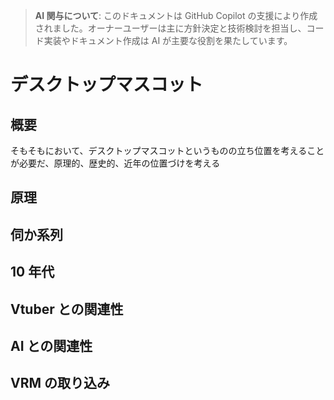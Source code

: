 > **AI 関与について**: このドキュメントは GitHub
> Copilot の支援により作成されました。オーナーユーザーは主に方針決定と技術検討を担当し、コード実装やドキュメント作成は AI が主要な役割を果たしています。

# デスクトップマスコット

## 概要

そもそもにおいて、デスクトップマスコットというものの立ち位置を考えることが必要だ、原理的、歴史的、近年の位置づけを考える

## 原理

## 伺か系列

## 10 年代

## Vtuber との関連性

## AI との関連性

## VRM の取り込み
